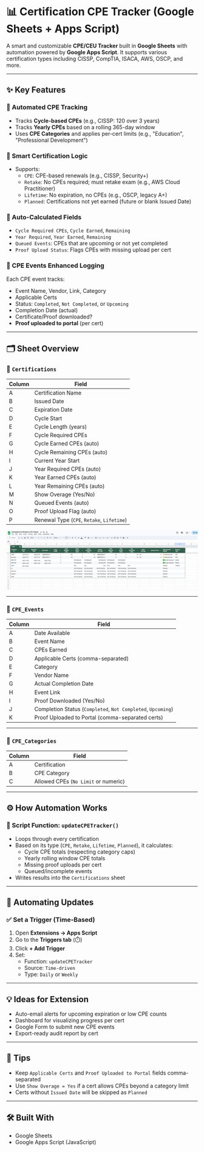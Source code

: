 # 📊 Certification CPE Tracker (Google Sheets + Apps Script)

A smart and customizable **CPE/CEU Tracker** built in **Google Sheets** with automation powered by **Google Apps Script**. It supports various certification types including CISSP, CompTIA, ISACA, AWS, OSCP, and more.

---

## ✨ Key Features

### 🔁 Automated CPE Tracking
- Tracks **Cycle-based CPEs** (e.g., CISSP: 120 over 3 years)
- Tracks **Yearly CPEs** based on a rolling 365-day window
- Uses **CPE Categories** and applies per-cert limits (e.g., "Education", "Professional Development")

### 🧠 Smart Certification Logic
- Supports:
  - `CPE`: CPE-based renewals (e.g., CISSP, Security+)
  - `Retake`: No CPEs required; must retake exam (e.g., AWS Cloud Practitioner)
  - `Lifetime`: No expiration, no CPEs (e.g., OSCP, legacy A+)
  - `Planned`: Certifications not yet earned (future or blank Issued Date)

### 🔄 Auto-Calculated Fields
- `Cycle Required CPEs`, `Cycle Earned`, `Remaining`
- `Year Required`, `Year Earned`, `Remaining`
- `Queued Events`: CPEs that are upcoming or not yet completed
- `Proof Upload Status`: Flags CPEs with missing upload per cert

### 🧾 CPE Events Enhanced Logging
Each CPE event tracks:
- Event Name, Vendor, Link, Category
- Applicable Certs
- Status: `Completed`, `Not Completed`, or `Upcoming`
- Completion Date (actual)
- Certificate/Proof downloaded?
- **Proof uploaded to portal** (per cert)

---

## 🗂 Sheet Overview

### 📝 `Certifications`
| Column | Field |
|--------|-------|
| A | Certification Name |
| B | Issued Date |
| C | Expiration Date |
| D | Cycle Start |
| E | Cycle Length (years) |
| F | Cycle Required CPEs |
| G | Cycle Earned CPEs (auto) |
| H | Cycle Remaining CPEs (auto) |
| I | Current Year Start |
| J | Year Required CPEs (auto) |
| K | Year Earned CPEs (auto) |
| L | Year Remaining CPEs (auto) |
| M | Show Overage (Yes/No) |
| N | Queued Events (auto) |
| O | Proof Upload Flag (auto) |
| P | Renewal Type (`CPE`, `Retake`, `Lifetime`) |

![Certifications](./Certifications.png?raw=true "Certifications")

---

### 📅 `CPE_Events`
| Column | Field |
|--------|-------|
| A | Date Available |
| B | Event Name |
| C | CPEs Earned |
| D | Applicable Certs (comma-separated) |
| E | Category |
| F | Vendor Name |
| G | Actual Completion Date |
| H | Event Link |
| I | Proof Downloaded (Yes/No) |
| J | Completion Status (`Completed`, `Not Completed`, `Upcoming`) |
| K | Proof Uploaded to Portal (comma-separated certs) |

---

### 📌 `CPE_Categories`
| Column | Field |
|--------|-------|
| A | Certification |
| B | CPE Category |
| C | Allowed CPEs (`No Limit` or numeric) |

---

## ⚙️ How Automation Works

### 🧩 Script Function: `updateCPETracker()`
- Loops through every certification
- Based on its type (`CPE`, `Retake`, `Lifetime`, `Planned`), it calculates:
  - Cycle CPE totals (respecting category caps)
  - Yearly rolling window CPE totals
  - Missing proof uploads per cert
  - Queued/incomplete events
- Writes results into the `Certifications` sheet

---

## 🔁 Automating Updates

### ✅ Set a Trigger (Time-Based)
1. Open **Extensions → Apps Script**
2. Go to the **Triggers tab** (⏱️)
3. Click **+ Add Trigger**
4. Set:
   - Function: `updateCPETracker`
   - Source: `Time-driven`
   - Type: `Daily` or `Weekly`

---

## 💡 Ideas for Extension
- Auto-email alerts for upcoming expiration or low CPE counts
- Dashboard for visualizing progress per cert
- Google Form to submit new CPE events
- Export-ready audit report by cert

---

## 🧪 Tips
- Keep `Applicable Certs` and `Proof Uploaded to Portal` fields comma-separated
- Use `Show Overage = Yes` if a cert allows CPEs beyond a category limit
- Certs without `Issued Date` will be skipped as `Planned`

---

## 🛠 Built With
- Google Sheets
- Google Apps Script (JavaScript)
